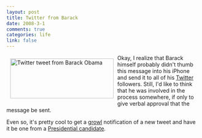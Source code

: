 ```yaml
--- 
layout: post
title: Twitter from Barack
date: 2008-3-1
comments: true
categories: life
link: false
---
```

<img src="http://zanshin.net/images/barackobama.png" alt="Twitter tweet from Barack Obama" align="left" height="104" hspace="10" vspace="10" width="269" />Okay, I realize that Barack himself probably didn't thumb this message into his iPhone and send it to all of his <a href="http://twitter.com" title="Twitter">Twitter</a> followers.  Still, I'd like to think that he was involved in the process somewhere, if only to give verbal approval that the message be sent.

Even so, it's pretty cool to get a <a href="http://growl.info" title="Growl Notification framework for Mac OS X">growl</a> notification of a new tweet and have it be one from a <a href="http://barackobama.com" title="Barack Obama for President">Presidential candidate</a>.
